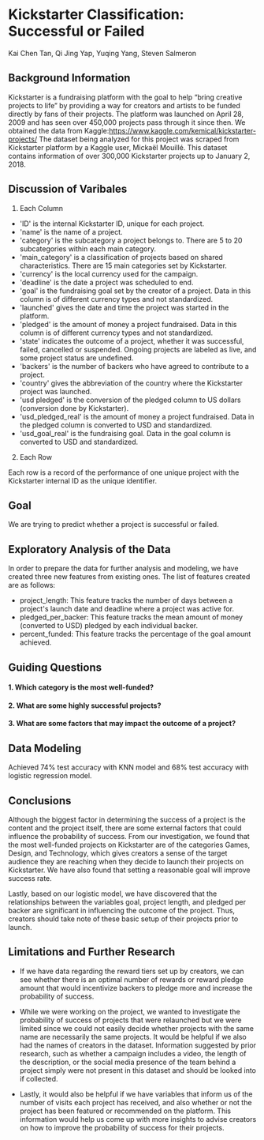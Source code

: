 # Kickstarter Classification: Successful or Failed

Kai Chen Tan, Qi Jing Yap, Yuqing Yang, Steven Salmeron

## Background Information
Kickstarter is a fundraising platform with the goal to help “bring creative projects to life” by providing a way for creators and artists to be funded directly by fans of their projects. The platform was launched on April 28, 2009 and has seen over 450,000 projects pass through it since then. We obtained the data from Kaggle:https://www.kaggle.com/kemical/kickstarter-projects/ The dataset being analyzed for this project was scraped from Kickstarter platform by a Kaggle user, Mickaël Mouillé. This dataset contains information of over 300,000 Kickstarter projects up to January 2, 2018.

## Discussion of Varibales
1. Each Column

- 'ID' is the internal Kickstarter ID, unique for each project.
- 'name' is the name of a project.
- 'category' is the subcategory a project belongs to. There are 5 to 20 subcategories within each main category.
- 'main_category' is a classification of projects based on shared characteristics. There are 15 main categories set by Kickstarter.
- 'currency' is the local currency used for the campaign.
- 'deadline' is the date a project was scheduled to end.
- 'goal' is the fundraising goal set by the creator of a project. Data in this column is of different currency types and not standardized.
- 'launched' gives the date and time the project was started in the platform.
- 'pledged' is the amount of money a project fundraised. Data in this column is of different currency types and not standardized.
- 'state' indicates the outcome of a project, whether it was successful, failed, cancelled or suspended. Ongoing projects are labeled as live, and some project status are undefined.
- 'backers' is the number of backers who have agreed to contribute to a project.
- 'country' gives the abbreviation of the country where the Kickstarter project was launched.
- 'usd pledged' is the conversion of the pledged column to US dollars (conversion done by Kickstarter).
- 'usd_pledged_real' is the amount of money a project fundraised. Data in the pledged column is converted to USD and standardized.
- 'usd_goal_real' is the fundraising goal. Data in the goal column is converted to USD and standardized.

2. Each Row

Each row is a record of the performance of one unique project with the Kickstarter internal ID as the unique identifier.

## Goal
We are trying to predict whether a project is successful or failed.

## Exploratory Analysis of the Data

In order to prepare the data for further analysis and modeling, we have created three new features from existing ones. The list of features created are as follows:

- project_length: This feature tracks the number of days between a project's launch date and deadline where a project was active for. 
- pledged_per_backer: This feature tracks the mean amount of money (converted to USD) pledged by each individual backer. 
- percent_funded: This feature tracks the percentage of the goal amount achieved.




## Guiding Questions 
#### 1. Which category is the most well-funded?

#### 2. What are some highly successful projects?

#### 3. What are some factors that may impact the outcome of a project?

## Data Modeling
Achieved 74% test accuracy with KNN model and 68% test accuracy with logistic regression model.

## Conclusions
Although the biggest factor in determining the success of a project is the content and the project itself, there are some external factors that could influence the probability of success. From our investigation, we found that the most well-funded projects on Kickstarter are of the categories Games, Design, and Technology, which gives creators a sense of the target audience they are reaching when they decide to launch their projects on Kickstarter. We have also found that setting a reasonable goal will improve success rate. 

Lastly, based on our logistic model, we have discovered that the relationships between the variables goal, project length, and pledged per backer are significant in influencing the outcome of the project. Thus, creators should take note of these basic setup of their projects prior to launch.

## Limitations and Further Research
- If we have data regarding the reward tiers set up by creators, we can see whether there is an optimal number of rewards or reward pledge amount that would incentivize backers to pledge more and increase the probability of success.

- While we were working on the project, we wanted to investigate the probability of success of projects that were relaunched but we were limited since we could not easily decide whether projects with the same name are necessarily the same projects. It would be helpful if we also had the names of creators in the dataset.
Information suggested by prior research, such as whether a campaign includes a video, the length of the description, or the social media presence of the team behind a project simply were not present in this dataset and should be looked into if collected.

- Lastly, it would also be helpful if we have variables that inform us of the number of visits each project has received, and also whether or not the project has been featured or recommended on the platform. This information would help us come up with more insights to advise creators on how to improve the probability of success for their projects.
